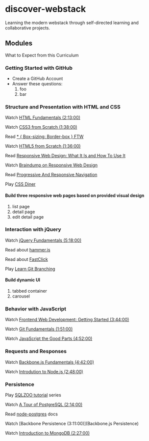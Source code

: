 discover-webstack
=================

Learning the modern webstack through self-directed learning and collaborative projects.


## Modules

What to Expect from this Curriculum

### Getting Started with GitHub

* Create a GitHub Account
* Answer these questions:
  1. foo
  2. bar

### Structure and Presentation with HTML and CSS

Watch [HTML Fundamentals (2:13:00)](http://pluralsight.com/training/Courses/TableOfContents/html-fundamentals)

Watch [CSS3 from Scratch (1:38:00)](http://pluralsight.com/training/Courses/TableOfContents/css3-from-scratch)

Read [* { Box-sizing: Border-box } FTW](http://www.paulirish.com/2012/box-sizing-border-box-ftw/)

Watch [HTML5 from Scratch (1:36:00)](http://pluralsight.com/training/Courses/TableOfContents/html5-from-scratch)

Read [Responsive Web Design: What It Is and How To Use It](http://www.smashingmagazine.com/2011/01/12/guidelines-for-responsive-web-design/)

Watch [Braindump on Responsive Web Design](http://css-tricks.com/video-screencasts/102-braindump-on-responsive-web-design/)

Read [Progressive And Responsive Navigation](http://www.smashingmagazine.com/2012/02/13/progressive-and-responsive-navigation/)

Play [CSS Diner](http://flukeout.github.io/)

#### Build three responsive web pages based on provided visual design 

1. list page
2. detail page
3. edit detail page

### Interaction with jQuery

Watch [jQuery Fundamentals (5:18:00)](http://pluralsight.com/training/Courses/TableOfContents/jquery-fundamentals)

Read about [hammer.js](http://eightmedia.github.io/hammer.js/)

Read about [FastClick](http://ftlabs.github.io/fastclick/)

Play [Learn Git Branching](http://pcottle.github.io/learnGitBranching/)

#### Build dynamic UI

1. tabbed container
2. carousel

### Behavior with JavaScript

Watch [Frontend Web Development: Getting Started (3:44:00)](http://pluralsight.com/training/Courses/TableOfContents/front-end-web-development-get-started)

Watch [Git Fundamentals (1:51:00)](http://pluralsight.com/training/courses/TableOfContents?courseName=git-fundamentals)

Watch [JavaScript the Good Parts (4:52:00)](http://pluralsight.com/training/Courses/TableOfContents/javascript-good-parts)

### Requests and Responses

Watch [Backbone.js Fundamentals (4:42:00)](http://pluralsight.com/training/Courses/TableOfContents/backbone-fundamentals)

Watch [Introdution to Node.js (2:48:00)](http://pluralsight.com/training/Courses/TableOfContents/node-intro)

### Persistence

Play [SQLZOO tutorial](http://sqlzoo.net/wiki/Main_Page) series

Watch [A Tour of PostgreSQL (2:14:00)](http://pluralsight.com/training/courses/TableOfContents?courseName=tekpub-postgres&highlight=rob-sullivan_tekpub-postgres-m1-introduction!rob-sullivan_tekpub-postgres-m5-perf!rob-sullivan_tekpub-postgres-m8-maintenance!rob-sullivan_tekpub-postgres-m4-concurrency!rob-sullivan_tekpub-postgres-m7-psql#tekpub-postgres-m1-introduction)

Read [node-postgres](https://github.com/brianc/node-postgres) docs

Watch [Backbone Persistence (3:11:00)](Backbone.js Persistence)

Watch [Introduction to MongoDB (2:27:00)](http://pluralsight.com/training/Courses/TableOfContents/mongodb-introduction)
